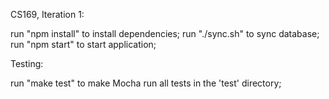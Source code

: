 CS169, Iteration 1:

run "npm install" to install dependencies;
run "./sync.sh" to sync database;
run "npm start" to start application;

Testing:

run "make test" to make Mocha run all tests in the 'test' directory;
